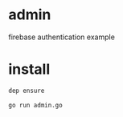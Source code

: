 # admin

firebase authentication example

# install

```bash
dep ensure
```

```bash
go run admin.go
```